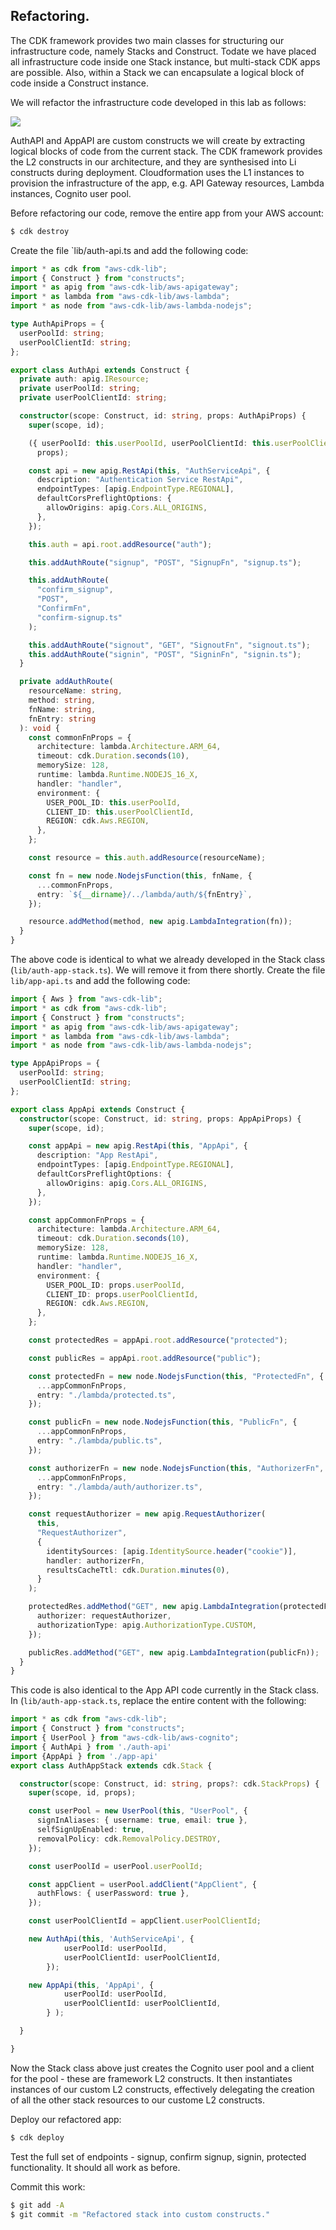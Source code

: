 ## Refactoring.

The CDK framework provides two main classes for structuring our infrastructure code, namely Stacks and Construct. Todate we have placed all infrastructure code inside one Stack instance, but multi-stack CDK apps are possible. Also, within a Stack we can encapsulate a logical block of code inside a Construct instance. 

We will refactor the infrastructure code developed in this lab as follows:

![][construct]

AuthAPI and AppAPI are custom constructs we will create by extracting logical blocks of code from the current stack. The CDK framework provides the L2 constructs in our architecture, and they are synthesised into Li constructs during deployment. Cloudformation uses the L1 instances to provision the infrastructure of the app, e.g. API Gateway resources, Lambda instances, Cognito user pool.

Before refactoring our code, remove the entire app from your AWS account:
~~~bash
$ cdk destroy
~~~

Create the file `lib/auth-api.ts and add the following code:
~~~ts
import * as cdk from "aws-cdk-lib";
import { Construct } from "constructs";
import * as apig from "aws-cdk-lib/aws-apigateway";
import * as lambda from "aws-cdk-lib/aws-lambda";
import * as node from "aws-cdk-lib/aws-lambda-nodejs";

type AuthApiProps = {
  userPoolId: string;
  userPoolClientId: string;
};

export class AuthApi extends Construct {
  private auth: apig.IResource;
  private userPoolId: string;
  private userPoolClientId: string;

  constructor(scope: Construct, id: string, props: AuthApiProps) {
    super(scope, id);

    ({ userPoolId: this.userPoolId, userPoolClientId: this.userPoolClientId } =
      props);

    const api = new apig.RestApi(this, "AuthServiceApi", {
      description: "Authentication Service RestApi",
      endpointTypes: [apig.EndpointType.REGIONAL],
      defaultCorsPreflightOptions: {
        allowOrigins: apig.Cors.ALL_ORIGINS,
      },
    });

    this.auth = api.root.addResource("auth");

    this.addAuthRoute("signup", "POST", "SignupFn", "signup.ts");

    this.addAuthRoute(
      "confirm_signup",
      "POST",
      "ConfirmFn",
      "confirm-signup.ts"
    );

    this.addAuthRoute("signout", "GET", "SignoutFn", "signout.ts");
    this.addAuthRoute("signin", "POST", "SigninFn", "signin.ts");
  }

  private addAuthRoute(
    resourceName: string,
    method: string,
    fnName: string,
    fnEntry: string
  ): void {
    const commonFnProps = {
      architecture: lambda.Architecture.ARM_64,
      timeout: cdk.Duration.seconds(10),
      memorySize: 128,
      runtime: lambda.Runtime.NODEJS_16_X,
      handler: "handler",
      environment: {
        USER_POOL_ID: this.userPoolId,
        CLIENT_ID: this.userPoolClientId,
        REGION: cdk.Aws.REGION,
      },
    };

    const resource = this.auth.addResource(resourceName);

    const fn = new node.NodejsFunction(this, fnName, {
      ...commonFnProps,
      entry: `${__dirname}/../lambda/auth/${fnEntry}`,
    });

    resource.addMethod(method, new apig.LambdaIntegration(fn));
  }
}
~~~
The above code is identical to what we already developed in the Stack class (`lib/auth-app-stack.ts`). We will remove it from there shortly. Create the file `lib/app-api.ts` and add the following code:
~~~ts
import { Aws } from "aws-cdk-lib";
import * as cdk from "aws-cdk-lib";
import { Construct } from "constructs";
import * as apig from "aws-cdk-lib/aws-apigateway";
import * as lambda from "aws-cdk-lib/aws-lambda";
import * as node from "aws-cdk-lib/aws-lambda-nodejs";

type AppApiProps = {
  userPoolId: string;
  userPoolClientId: string;
};

export class AppApi extends Construct {
  constructor(scope: Construct, id: string, props: AppApiProps) {
    super(scope, id);

    const appApi = new apig.RestApi(this, "AppApi", {
      description: "App RestApi",
      endpointTypes: [apig.EndpointType.REGIONAL],
      defaultCorsPreflightOptions: {
        allowOrigins: apig.Cors.ALL_ORIGINS,
      },
    });

    const appCommonFnProps = {
      architecture: lambda.Architecture.ARM_64,
      timeout: cdk.Duration.seconds(10),
      memorySize: 128,
      runtime: lambda.Runtime.NODEJS_16_X,
      handler: "handler",
      environment: {
        USER_POOL_ID: props.userPoolId,
        CLIENT_ID: props.userPoolClientId,
        REGION: cdk.Aws.REGION,
      },
    };

    const protectedRes = appApi.root.addResource("protected");

    const publicRes = appApi.root.addResource("public");

    const protectedFn = new node.NodejsFunction(this, "ProtectedFn", {
      ...appCommonFnProps,
      entry: "./lambda/protected.ts",
    });

    const publicFn = new node.NodejsFunction(this, "PublicFn", {
      ...appCommonFnProps,
      entry: "./lambda/public.ts",
    });

    const authorizerFn = new node.NodejsFunction(this, "AuthorizerFn", {
      ...appCommonFnProps,
      entry: "./lambda/auth/authorizer.ts",
    });

    const requestAuthorizer = new apig.RequestAuthorizer(
      this,
      "RequestAuthorizer",
      {
        identitySources: [apig.IdentitySource.header("cookie")],
        handler: authorizerFn,
        resultsCacheTtl: cdk.Duration.minutes(0),
      }
    );

    protectedRes.addMethod("GET", new apig.LambdaIntegration(protectedFn), {
      authorizer: requestAuthorizer,
      authorizationType: apig.AuthorizationType.CUSTOM,
    });

    publicRes.addMethod("GET", new apig.LambdaIntegration(publicFn));
  }
}
~~~
This code is also identical to the App API code currently in the Stack class. In (`lib/auth-app-stack.ts`, replace the entire content with the following:
~~~ts
import * as cdk from "aws-cdk-lib";
import { Construct } from "constructs";
import { UserPool } from "aws-cdk-lib/aws-cognito";
import { AuthApi } from './auth-api'
import {AppApi } from './app-api'
export class AuthAppStack extends cdk.Stack {

  constructor(scope: Construct, id: string, props?: cdk.StackProps) {
    super(scope, id, props);

    const userPool = new UserPool(this, "UserPool", {
      signInAliases: { username: true, email: true },
      selfSignUpEnabled: true,
      removalPolicy: cdk.RemovalPolicy.DESTROY,
    });

    const userPoolId = userPool.userPoolId;

    const appClient = userPool.addClient("AppClient", {
      authFlows: { userPassword: true },
    });

    const userPoolClientId = appClient.userPoolClientId;

    new AuthApi(this, 'AuthServiceApi', {
			userPoolId: userPoolId,
			userPoolClientId: userPoolClientId,
		});

    new AppApi(this, 'AppApi', {
			userPoolId: userPoolId,
			userPoolClientId: userPoolClientId,
		} );

  } 

}
~~~
Now the Stack class above just creates the Cognito user pool and a client for the pool - these are framework L2 constructs. It then instantiates instances of our custom L2 constructs, effectively delegating the creation of all the other stack resources to our custome L2 constructs.

Deploy our refactored app:
~~~bash
$ cdk deploy
~~~

Test the full set of endpoints - signup, confirm signup, signin, protected functionality. It should all work as before.

Commit this work:
~~~bash
$ git add -A
$ git commit -m "Refactored stack into custom constructs."
~~~
[construct]: ./img/construct.png
 